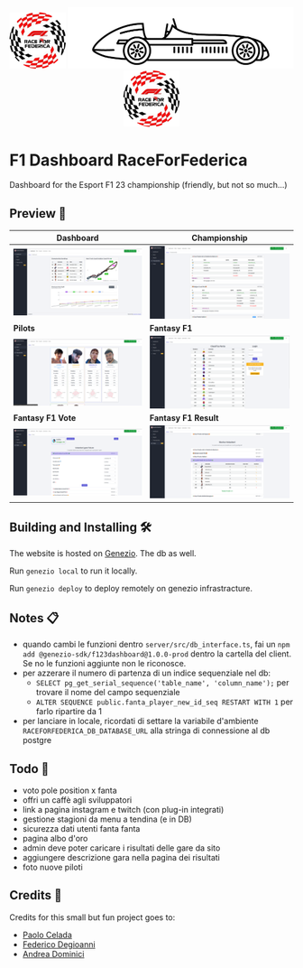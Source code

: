 <p align="center">
  <img src="client/src/assets/images/logo_raceforfederica.png" width="100">
  <img src="client/src/assets/images/readme/f1_evolution.gif" width="400">
  <img src="client/src/assets/images/logo_raceforfederica.png" width="100">
</p>


# F1 Dashboard RaceForFederica 

Dashboard for the Esport F1 23 championship (friendly, but not so much...)

## Preview 🧐

| **Dashboard**                                              | **Championship**                                             |
| ------------------------------------------------------------ | ------------------------------------------------------------ |
| ![dashboard](client/src/assets/images/readme/dashboard.png) | ![championship](client/src/assets/images/readme/campionato.png) |
| **Pilots**                                                   | **Fantasy F1**                                               |
| ![pilots](client/src/assets/images/readme/piloti.png) | ![fanta](client/src/assets/images/readme/fanta.png) |
| **Fantasy F1 Vote**                                          | **Fantasy F1 Result**                                        |
| ![fanta_voto](client/src/assets/images/readme/fanta_voto.png) | ![fanta_risultato](client/src/assets/images/readme/fanta_risultato.png) |

## Building and Installing 🛠️

The website is hosted on [Genezio](https://genezio.com/). The db as well.

Run `genezio local` to run it locally.

Run `genezio deploy` to deploy remotely on genezio infrastracture.

## Notes 📋

- quando cambi le funzioni dentro `server/src/db_interface.ts`, fai un `npm add @genezio-sdk/f123dashboard@1.0.0-prod` dentro la cartella del client. Se no le funzioni aggiunte non le riconosce.
- per azzerare il numero di partenza di un indice sequenziale nel db: 
	- `SELECT pg_get_serial_sequence('table_name', 'column_name');` per trovare il nome del campo sequenziale
	- `ALTER SEQUENCE public.fanta_player_new_id_seq RESTART WITH 1` per farlo ripartire da 1
- per lanciare in locale, ricordati di settare la variabile d'ambiente `RACEFORFEDERICA_DB_DATABASE_URL` alla stringa di connessione al db postgre
	

## Todo 🎯

- voto pole position x fanta
- offri un caffè agli sviluppatori
- link a pagina instagram e twitch (con plug-in integrati)
- gestione stagioni da menu a tendina (e in DB)
- sicurezza dati utenti fanta
fanta
- pagina albo d'oro
- admin deve poter caricare i risultati delle gare da sito
- aggiungere descrizione gara nella pagina dei risultati
- foto nuove piloti

## Credits 🙇
Credits for this small but fun project goes to:
- [Paolo Celada](https://github.com/paocela)
- [Federico Degioanni](https://github.com/FAST-man-33)
- [Andrea Dominici](https://github.com/DomiJAR) 
